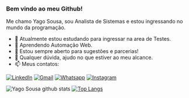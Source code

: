 ### Bem vindo ao meu Github!

Me chamo Yago Sousa, sou Analista de Sistemas e estou ingressando no mundo da programação.

- :telescope: Atualmente estou estudando para ingressar na area de Testes.
- :seedling: Aprendendo Automação Web.
- :thinking: Estou sempre aberto para sugestões e parcerias!
- :speech_balloon: Qualquer dúvida, ajudo no que estiver ao meu alcance.
- :mailbox: Meus contatos:

[![LinkedIn](https://img.shields.io/badge/LinkedIn-0077B5?style=for-the-badge&logo=linkedin&logoColor=white)](www.linkedin.com/in/Yago-Sousa) [![Gmail](https://img.shields.io/badge/Gmail-D14836?style=for-the-badge&logo=gmail&logoColor=white)](mailto:yago.os@gmail.com) [![Whatsapp](https://img.shields.io/badge/WhatsApp-25D366?style=for-the-badge&logo=whatsapp&logoColor=white)](https://api.whatsapp.com/send?phone=5561981051013&text=Ol%C3%A1%20vi%20teu%20GitHub%2C%20gostaria%20de%20conversar...) [![Instagram](https://img.shields.io/badge/Instagram-E4405F?style=for-the-badge&logo=instagram&logoColor=white)](https://www.instagram.com/yago.os/)

![Yago Sousa github stats](http://github-readme-stats.vercel.app/api?username=Yago-Sousa&show_icons=true&theme=radical) 
[![Top Langs](https://github-readme-stats.vercel.app/api/top-langs/?username=Yago-Sousa&layout=compact)](https://githhub.com/anuraghazra/github-readme-stats)
